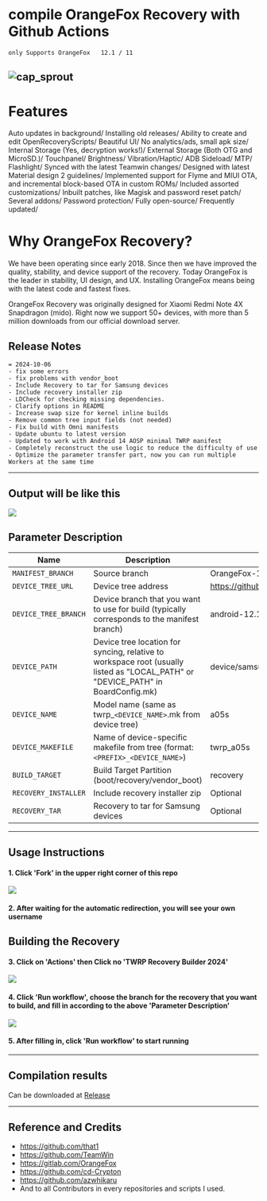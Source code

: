 # compile OrangeFox Recovery with Github Actions
```
only Supports OrangeFox   12.1 / 11 
```
![cap_sprout](https://wiki.orangefox.tech/banner.svg)
---
# Features
Auto updates in background/
Installing old releases/
Ability to create and edit OpenRecoveryScripts/
Beautiful UI/
No analytics/ads, small apk size/
Internal Storage (Yes, decryption works!)/
External Storage (Both OTG and MicroSD.)/
Touchpanel/
Brightness/
Vibration/Haptic/
ADB Sideload/
MTP/
Flashlight/
Synced with the latest Teamwin changes/
Designed with latest Material design 2 guidelines/
Implemented support for Flyme and MIUI OTA, and incremental block-based OTA in custom ROMs/
Included assorted customizations/
Inbuilt patches, like Magisk and password reset patch/
Several addons/
Password protection/
Fully open-source/
Frequently updated/
# Why OrangeFox Recovery?
We have been operating since early 2018. Since then we have improved the quality, stability, and device support of the recovery. Today OrangeFox is the leader in stability, UI design, and UX. Installing OrangeFox means being with the latest code and fastest fixes.

OrangeFox Recovery was originally designed for Xiaomi Redmi Note 4X Snapdragon (mido). Right now we support 50+ devices, with more than 5 million downloads from our official download server.


## Release Notes
```
= 2024-10-06
- fix some errors
- fix problems with vendor_boot
- Include Recovery to tar for Samsung devices
- Include recovery installer zip
- LDCheck for checking missing dependencies.
- Clarify options in README
- Increase swap size for kernel inline builds
- Remove common tree input fields (not needed)
- Fix build with Omni manifests
- Update ubuntu to latest version 
- Updated to work with Android 14 AOSP minimal TWRP manifest
- Completely reconstruct the use logic to reduce the difficulty of use
- Optimize the parameter transfer part, now you can run multiple Workers at the same time
```

-----

## Output will be like this
![](https://s3.bmp.ovh/imgs/2024/09/07/17b331e17bc4ccd9.png)

## Parameter Description
| Name | Description | Example |
| ------------ | -------------------- | ------------ |
| `MANIFEST_BRANCH` | Source branch | OrangeFox-12.1 |
| `DEVICE_TREE_URL` | Device tree address | https://github.com/kinguser981/android_device_samsung_a05s.git |
| `DEVICE_TREE_BRANCH` | Device branch that you want to use for build (typically corresponds to the manifest branch) | android-12.1 |
| `DEVICE_PATH` | Device tree location for syncing, relative to workspace root (usually listed as "LOCAL_PATH" or "DEVICE_PATH" in BoardConfig.mk) | device/samsung/a05s |
| `DEVICE_NAME` | Model name (same as twrp_`<DEVICE_NAME>`.mk from device tree) | a05s |
| `DEVICE_MAKEFILE` | Name of device-specific makefile from tree (format: `<PREFIX>_<DEVICE_NAME>`) | twrp_a05s
| `BUILD_TARGET` | Build Target Partition (boot/recovery/vendor_boot) | recovery |
| `RECOVERY_INSTALLER` | Include recovery installer zip | Optional |
| `RECOVERY_TAR` | Recovery to tar for Samsung devices | Optional |

-----

## Usage Instructions

#### 1. Click 'Fork' in the upper right corner of this repo
![](https://s3.bmp.ovh/imgs/2024/09/07/acd37b59bde6971e.png)
#### 2. After waiting for the automatic redirection, you will see your own username
## Building the Recovery
#### 3. Click on 'Actions' then Click no 'TWRP Recovery Builder 2024'
![](https://s3.bmp.ovh/imgs/2024/09/07/4e0db9b997ea3522.png)
#### 4. Click 'Run workflow', choose the branch for the recovery that you want to build, and fill in according to the above 'Parameter Description'
![](https://s3.bmp.ovh/imgs/2024/09/07/29a2d0acf63c6e4f.png)
#### 5. After filling in, click 'Run workflow' to start running

-----

## Compilation results
Can be downloaded at [Release](../../releases)

-----
## Reference and Credits
- https://github.com/that1
- https://github.com/TeamWin
- https://gitlab.com/OrangeFox
- https://github.com/cd-Crypton
- https://github.com/azwhikaru
- And to all Contributors in every repositories and scripts I used.

